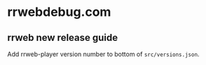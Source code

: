 # rrwebdebug.com

## rrweb new release guide

Add rrweb-player version number to bottom of `src/versions.json`.

